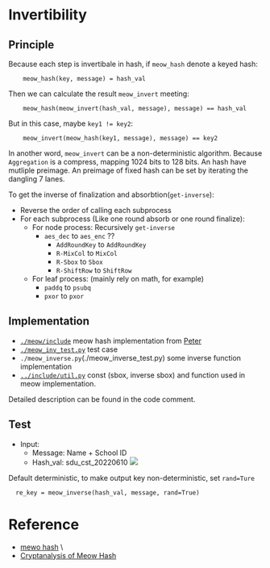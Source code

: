 
# Invertibility

## Principle
Because each step is invertibale in hash, if `meow_hash` denote a keyed hash:
```
    meow_hash(key, message) = hash_val
```
Then we can calculate the result `meow_invert` meeting:
```
    meow_hash(meow_invert(hash_val, message), message) == hash_val
```

But in this case, maybe `key1 != key2`:
```
    meow_invert(meow_hash(key1, message), message) == key2 
```
In another word, `meow_invert` can be a non-deterministic algorithm. Because `Aggregation` is a compress, mapping 1024 bits to 128 bits. An hash have mutliple preimage. An preimage of fixed hash can be set by iterating the dangling 7 lanes. 

To get the inverse of finalization and absorbtion(`get-inverse`):
- Reverse the order of calling each subprocess
- For each subprocess (Like one round absorb or one round finalize):
  - For node process: Recursively `get-inverse`
    - `aes_dec` to `aes_enc` ??
      - `AddRoundKey` to `AddRoundKey`
      - `R-MixCol` to `MixCol` 
      - `R-Sbox` to `Sbox`
      - `R-ShiftRow` to `ShiftRow`
  - For leaf process: (mainly rely on math, for example)
    - `paddq` to `psubq`
    - `pxor` to `pxor`



## Implementation
- [`./meow/include`](../include/meow.py)
  meow hash implementation from [Peter](https://peter.website/assets/full_mh.pngs)
- [`./meow_inv_test.py`](./meow_inv_test.py)
    test case
- `./meow_inverse.py`(./meow_inverse_test.py)
  some inverse function implementation
- [`../include/util.py`](../include/util.py)
  const (sbox, inverse sbox) and function used in meow implementation.

Detailed description can be found in the code comment.

## Test
- Input: 
  - Message: Name + School ID
  - Hash_val: sdu_cst_20220610
![](https://s2.loli.net/2022/07/30/XHk9dA2caVy4eY1.png)

Default deterministic, to make output key non-deterministic, set ``rand=Ture`` 
```
  re_key = meow_inverse(hash_val, message, rand=True)
```

# Reference
- [mewo hash](https://github.com/cmuratori/meow_hash) \
- [Cryptanalysis of Meow Hash](https://peter.website/meow-hash-cryptanalysis)
